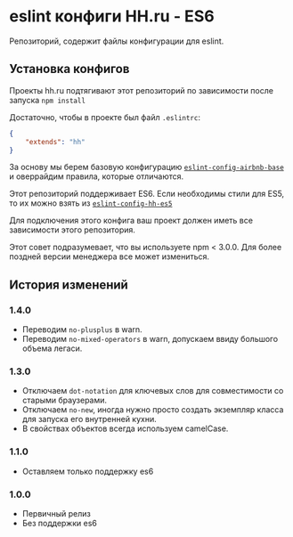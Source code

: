 # eslint конфиги HH.ru - ES6

Репозиторий, содержит файлы конфигурации для eslint.

## Установка конфигов

Проекты hh.ru подтягивают этот репозиторий по зависимости после запуска `npm install`

Достаточно, чтобы в проекте был файл `.eslintrc`:

```json
{
    "extends": "hh"
}
```

За основу мы берем базовую конфигурацию [`eslint-config-airbnb-base`](https://github.com/airbnb/javascript/tree/master/packages/eslint-config-airbnb-base) и оверрайдим правила, которые отличаются.

Этот репозиторий поддерживает ES6. Если необходимы стили для ES5, то их можно взять из [`eslint-config-hh-es5`](https://github.com/hhru/eslint-config-hh-es5)

Для подключения этого конфига ваш проект должен иметь все зависимости этого репозитория.

Этот совет подразумевает, что вы используете npm < 3.0.0. Для более поздней версии менеджера все может измениться.

## История изменений

### 1.4.0

* Переводим `no-plusplus` в warn.
* Переводим `no-mixed-operators` в warn, допускаем ввиду большого объема легаси.

### 1.3.0

* Отключаем `dot-notation` для ключевых слов для совместимости со старыми браузерами.
* Отключаем `no-new`, иногда нужно просто создать экземпляр класса для запуска его внутренней кухни.
* В свойствах объектов всегда используем camelCase.

### 1.1.0

* Оставляем только поддержку es6

### 1.0.0

* Первичный релиз
* Без поддержки es6
